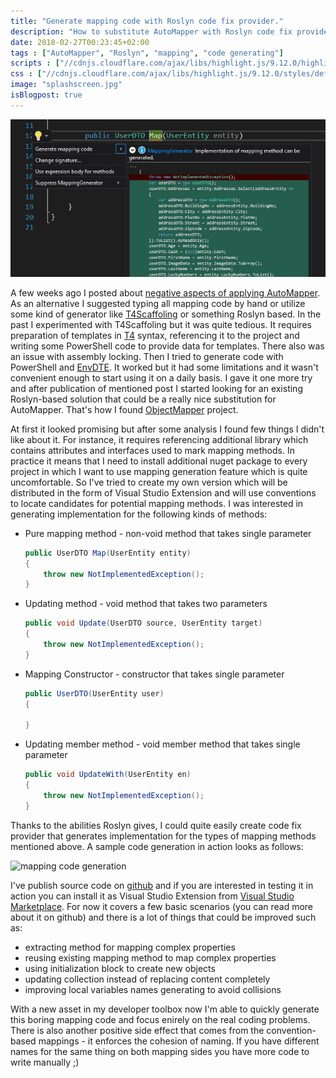 ```yaml
---
title: "Generate mapping code with Roslyn code fix provider."
description: "How to substitute AutoMapper with Roslyn code fix provider that generates code in design time."
date: 2018-02-27T00:23:45+02:00
tags : ["AutoMapper", "Roslyn", "mapping", "code generating"]
scripts : ["//cdnjs.cloudflare.com/ajax/libs/highlight.js/9.12.0/highlight.min.js", "//cdnjs.cloudflare.com/ajax/libs/fitvids/1.2.0/jquery.fitvids.min.js"]
css : ["//cdnjs.cloudflare.com/ajax/libs/highlight.js/9.12.0/styles/default.min.css"]
image: "splashscreen.jpg"
isBlogpost: true
---
```

![splashscreen](splashscreen.jpg)

A few weeks ago I posted about [negative aspects of applying AutoMapper](/post/why-i-dont-use-automapper/). As an alternative I suggested typing all mapping code by hand or utilize some kind of generator like [T4Scaffoling](https://www.nuget.org/packages/T4Scaffolding/) or something Roslyn based. In the past I experimented with T4Scaffoling but it was quite tedious. It requires preparation of templates in [T4](https://msdn.microsoft.com/en-us/library/bb126445.aspx) syntax, referencing it to the project and writing some PowerShell code to provide data for templates. There also was an issue with assembly locking. Then I tried to generate code with PowerShell and [EnvDTE](https://docs.microsoft.com/en-us/dotnet/api/envdte). It worked but it had some limitations and it wasn't convenient enough to start using it on a daily basis. I gave it one more try and after publication of mentioned post I started looking for an existing Roslyn-based solution that could be a really nice substitution for AutoMapper. That's how I found [ObjectMapper](https://github.com/nejcskofic/ObjectMapper) project. 

At first it looked promising but after some analysis I found few things I didn't like about it. For instance, it requires referencing additional library which contains attributes and interfaces used to mark mapping methods. In practice it means that I need to install additional nuget package to every project in which I want to use mapping generation feature which is quite uncomfortable. So I've tried to create my own version which will be distributed in the form of Visual Studio Extension and will use conventions to locate candidates for potential mapping methods. I was interested in generating implementation for the following kinds of methods:

- Pure mapping method - non-void method that takes single parameter

  ```csharp
  public UserDTO Map(UserEntity entity)
  {
      throw new NotImplementedException();
  }
  ```
- Updating method - void method that takes two parameters

  ```csharp
  public void Update(UserDTO source, UserEntity target)
  {
      throw new NotImplementedException();
  }
  ```
- Mapping Constructor - constructor that takes single parameter

  ```csharp
  public UserDTO(UserEntity user)
  {
      
  }
  ```
- Updating member method - void member method that takes single parameter

  ```csharp
  public void UpdateWith(UserEntity en)
  {
      throw new NotImplementedException();
  }
  ```
Thanks to the abilities Roslyn gives, I could quite easily create code fix provider that generates implementation for the types of mapping methods mentioned above. A sample code generation in action looks as follows:

![mapping code generation](https://github.com/cezarypiatek/MappingGenerator/raw/master/doc/pure_mapping_method.gif)

I've publish source code on [github](https://github.com/cezarypiatek/MappingGenerator) and if you are interested in testing it in action you can install it as Visual Studio Extension from [Visual Studio Marketplace](https://marketplace.visualstudio.com/items?itemName=54748ff9-45fc-43c2-8ec5-cf7912bc3b84.mappinggenerator). For now it covers a few basic scenarios (you can read more about it on github) and there is a lot of things that could be improved such as:

- extracting method for mapping complex properties
- reusing existing mapping method to map complex properties
- using initialization block to create new objects
- updating collection instead of replacing content completely
- improving local variables names generating to avoid collisions

With a new asset in my developer toolbox now I'm able to quickly generate this boring mapping code and focus enirely on the real coding problems. There is also another positive side effect that comes from the convention-based mappings - it enforces the cohesion of naming. If you have different names for the same thing on both mapping sides you have more code to write manually ;)